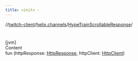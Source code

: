 ```yaml
---
title: <init> -
---
```

//[twitch-client](../../index.md)/[helix.channels](../index.md)/[HypeTrainScrollableResponse](index.md)/[<init>](-init-.md)



# <init>  
[jvm]  
Content  
fun [<init>](-init-.md)(httpResponse: [HttpResponse](), httpClient: [HttpClient]())  



